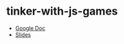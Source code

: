 # tinker-with-js-games

- [Google Doc](https://docs.google.com/document/d/1tH4MotGzz5vuF3YzRT3zOu8bGunXvWrrC-n--ZbJW2U/edit#)
- [Slides](https://docs.google.com/presentation/d/1HsQACaiFrfWvYwsywerua6QfLH972w4BlVygamivB4I/edit#slide=id.p)
